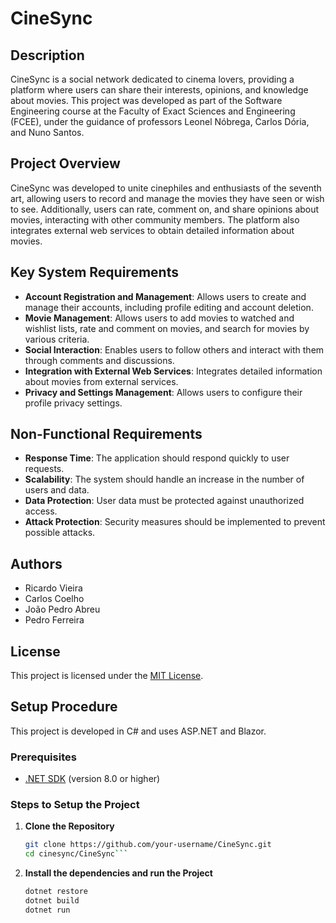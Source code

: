 # CineSync

## Description
CineSync is a social network dedicated to cinema lovers, providing a platform where users can share their interests, opinions, and knowledge about movies. This project was developed as part of the Software Engineering course at the Faculty of Exact Sciences and Engineering (FCEE), under the guidance of professors Leonel Nóbrega, Carlos Dória, and Nuno Santos.

## Project Overview
CineSync was developed to unite cinephiles and enthusiasts of the seventh art, allowing users to record and manage the movies they have seen or wish to see. Additionally, users can rate, comment on, and share opinions about movies, interacting with other community members. The platform also integrates external web services to obtain detailed information about movies.

## Key System Requirements
- **Account Registration and Management**: Allows users to create and manage their accounts, including profile editing and account deletion.
- **Movie Management**: Allows users to add movies to watched and wishlist lists, rate and comment on movies, and search for movies by various criteria.
- **Social Interaction**: Enables users to follow others and interact with them through comments and discussions.
- **Integration with External Web Services**: Integrates detailed information about movies from external services.
- **Privacy and Settings Management**: Allows users to configure their profile privacy settings.

## Non-Functional Requirements
- **Response Time**: The application should respond quickly to user requests.
- **Scalability**: The system should handle an increase in the number of users and data.
- **Data Protection**: User data must be protected against unauthorized access.
- **Attack Protection**: Security measures should be implemented to prevent possible attacks.

## Authors
- Ricardo Vieira
- Carlos Coelho
- João Pedro Abreu
- Pedro Ferreira

## License
This project is licensed under the [MIT License](https://opensource.org/licenses/MIT).

## Setup Procedure
This project is developed in C# and uses ASP.NET and Blazor.

### Prerequisites
- [.NET SDK](https://dotnet.microsoft.com/download) (version 8.0 or higher)

### Steps to Setup the Project

1. **Clone the Repository**
   ```bash
   git clone https://github.com/your-username/CineSync.git
   cd cinesync/CineSync```

2.  **Install the dependencies and run the Project**
    ```bash
    dotnet restore
    dotnet build
    dotnet run
    ```
